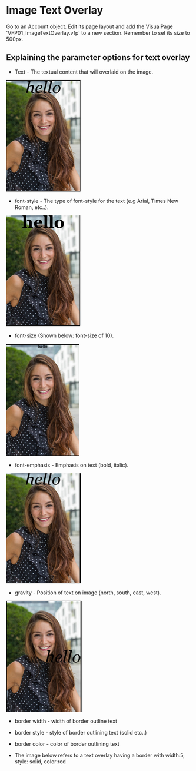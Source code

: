 
# Image Text Overlay

Go to an Account object. Edit its page layout and add the VisualPage 'VFP01_ImageTextOverlay.vfp' to a new section. Remember to set its size to 500px.

## Explaining the parameter options for text overlay


* Text - The textual content that will overlaid on the image.

<img src="https://github.com/SharinPix/demo-apex/blob/image_text_overlay/assets/clara-text.png">

* font-style - The type of font-style for the text (e.g Arial, Times New Roman, etc..).

<img src="https://github.com/SharinPix/demo-apex/blob/image_text_overlay/assets/clara-fontstyle.png">

* font-size (Shown below: font-size of 10).

<img src="https://github.com/SharinPix/demo-apex/blob/image_text_overlay/assets/clara-fontsize.png">

* font-emphasis - Emphasis on text (bold, italic).

<img src="https://github.com/SharinPix/demo-apex/blob/image_text_overlay/assets/clara-fontemphasis.png">

* gravity - Position of text on image (north, south, east, west).
<img src="https://github.com/SharinPix/demo-apex/blob/image_text_overlay/assets/clara-gravity.png">

* border width - width of border outline text

* border style - style of border outlining text (solid etc..)

* border color - color of border outlining text 

* The image below refers to a text overlay having a border with width:5, style: solid, color:red







